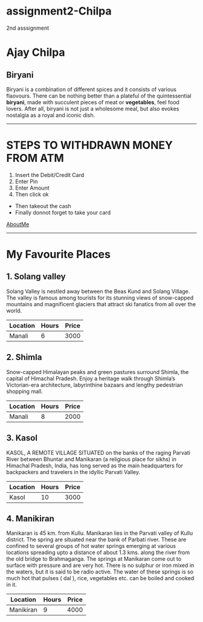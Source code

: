 # assignment2-Chilpa
2nd asssignment
# Ajay Chilpa
## Biryani
  Biryani is a combination of different spices and it consists of various flaovours.
  There can be nothing better than a plateful of the quintessential **biryani**, made with succulent pieces of meat or **vegetables**, feel food lovers. After all, biryani is not just a wholesome meal, but also evokes nostalgia as a royal and iconic dish.

  ***

  # STEPS TO WITHDRAWN MONEY FROM ATM
  1. Insert the Debit/Credit Card
  2. Enter Pin
  3. Enter Amount
  4. Then click ok
  * Then takeout the cash 
  * Finally donnot forget to take your card 

  [AboutMe](https://github.com/ChilpaAjay1990/assignment2-Chilpa/blob/main/AboutMe.md)

  ***

  # My Favourite Places 

  ##  1. Solang valley
  Solang Valley is nestled away between the Beas Kund and Solang Village. The valley is famous among tourists for its stunning views of snow-capped mountains and magnificent glaciers that attract ski fanatics from all over the world.

  | Location | Hours | Price |
  | --- | --------- | ---|
  | Manali | 6 | 3000 |

  ##  2. Shimla 
  Snow-capped Himalayan peaks and green pastures surround Shimla, the capital of Himachal Pradesh. Enjoy a heritage walk through Shimla’s Victorian-era architecture, labyrinthine bazaars and lengthy pedestrian shopping mall.
  
  | Location | Hours | Price |
  | --- | --------- | ---|
  | Manali | 8 | 2000 | 

  ##  3. Kasol 
  KASOL, A REMOTE VILLAGE SITUATED on the banks of the raging Parvati River between Bhuntar and Manikaran (a religious place for sikhs) in Himachal Pradesh, India, has long served as the main headquarters for backpackers and travelers in the idyllic Parvati Valley.
  
  | Location | Hours | Price |
  | --- | --------- | ---|
  | Kasol | 10 | 3000 |

   ##  4. Manikiran 
  Manikaran is 45 km. from Kullu. Manikaran lies in the Parvati valley of Kullu district. The spring are situated near the bank of Parbati river. These are confined to several groups of hot water springs emerging at various locations spreading upto a distance of about 1.3 kms. along the river from the old bridge to Brahmaganga. The springs at Manikaran come out to surface with pressure and are very hot. There is no sulphur or iron mixed in the waters, but it is said to be radio active. The water of these springs is so much hot that pulses ( dal ), rice, vegetables etc. can be boiled and cooked in it.
  
  | Location | Hours | Price |
  | --- | --------- | ---|
  | Manikiran | 9 | 4000 |






   
